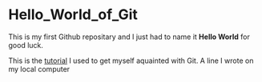 # Hello_World_of_Git
This is my first Github repositary and I just had to name it **Hello World** for good luck. 

This is the [tutorial](https://readwrite.com/2013/10/02/github-for-beginners-part-2/) I used to get myself aquainted with Git. 
A line I wrote on my local computer
